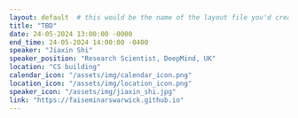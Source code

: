 ```yaml
---
layout: default  # this would be the name of the layout file you'd create for events
title: "TBD"
date: 24-05-2024 13:00:00 -0000
end_time: 24-05-2024 14:00:00 -0400
speaker: "Jiaxin Shi"
speaker_position: "Research Scientist, DeepMind, UK"
location: "CS building"
calendar_icon: "/assets/img/calendar_icon.png"
location_icon: "/assets/img/location_icon.png"
speaker_icon: "/assets/img/jiaxin_shi.jpg"
link: "https://faiseminarswarwick.github.io"
---
```



